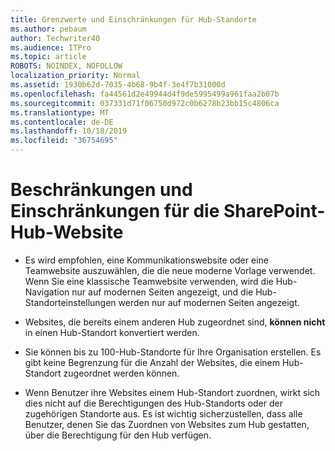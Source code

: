 ```yaml
---
title: Grenzwerte und Einschränkungen für Hub-Standorte
ms.author: pebaum
author: Techwriter40
ms.audience: ITPro
ms.topic: article
ROBOTS: NOINDEX, NOFOLLOW
localization_priority: Normal
ms.assetid: 1930b62d-7035-4b68-9b4f-3e4f7b31000d
ms.openlocfilehash: fa44561d2e49944d4f9de5995499a961faa2b07b
ms.sourcegitcommit: 037331d71f06750d972c0b6278b23bb15c4806ca
ms.translationtype: MT
ms.contentlocale: de-DE
ms.lasthandoff: 10/18/2019
ms.locfileid: "36754695"
---
```

# <a name="sharepoint-hub-site-limits-and-restrictions"></a>Beschränkungen und Einschränkungen für die SharePoint-Hub-Website

- Es wird empfohlen, eine Kommunikationswebsite oder eine Teamwebsite auszuwählen, die die neue moderne Vorlage verwendet. Wenn Sie eine klassische Teamwebsite verwenden, wird die Hub-Navigation nur auf modernen Seiten angezeigt, und die Hub-Standorteinstellungen werden nur auf modernen Seiten angezeigt.

- Websites, die bereits einem anderen Hub zugeordnet sind, **können nicht** in einen Hub-Standort konvertiert werden.

- Sie können bis zu 100-Hub-Standorte für Ihre Organisation erstellen. Es gibt keine Begrenzung für die Anzahl der Websites, die einem Hub-Standort zugeordnet werden können.

- Wenn Benutzer ihre Websites einem Hub-Standort zuordnen, wirkt sich dies nicht auf die Berechtigungen des Hub-Standorts oder der zugehörigen Standorte aus. Es ist wichtig sicherzustellen, dass alle Benutzer, denen Sie das Zuordnen von Websites zum Hub gestatten, über die Berechtigung für den Hub verfügen.

